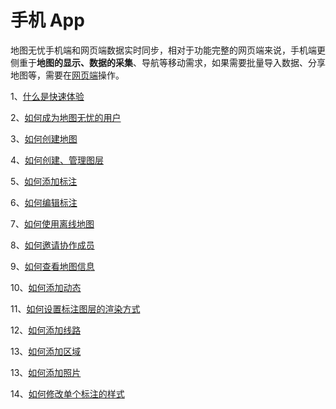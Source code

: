 # 手机 App

地图无忧手机端和网页端数据实时同步，相对于功能完整的网页端来说，手机端更侧重于**地图的显示、数据的采集**、导航等移动需求，如果需要批量导入数据、分享地图等，需要在[网页端](http://www.dituwuyou.com)操作。

1、[什么是快速体验](/m-getting-started.html)

2、[如何成为地图无忧的用户](/m-signup.html)

3、[如何创建地图](m-newmap.html)

4、[如何创建、管理图层](/m-layers.html)

5、[如何添加标注](/m-addmark.html)

6、[如何编辑标注](/m-editmark.html)

7、[如何使用离线地图](/m-offline.html)

8、[如何邀请协作成员](/m-addmembers.html)

9、[如何查看地图信息](/m-mapinfo.html)

10、[如何添加动态](/m-add-news.html )

11、[如何设置标注图层的渲染方式](/m-marklayer-stylesetting.html )

12、[如何添加线路](/m-addline.html)

13、[如何添加区域](/m-addregion.html)

13、[如何添加照片](/m-add-picture.html)

14、[如何修改单个标注的样式](/m-marker-style-setting.html)

